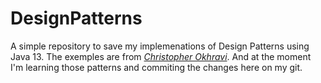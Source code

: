 # DesignPatterns
A simple repository to save my implemenations of Design Patterns using Java 13. 
The exemples are from [*Christopher Okhravi*](https://www.youtube.com/channel/UCbF-4yQQAWw-UnuCd2Azfzg). 
And at the moment I'm learning those patterns and commiting the changes here on my git.
